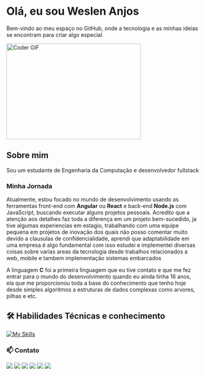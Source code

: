 <h1>Olá, eu sou Weslen Anjos</h1>

Bem-vindo ao meu espaço no GitHub, onde a tecnologia e as minhas ideias se encontram para criar algo especial.

<p align="flex"><img alt="Coder GIF" height=250 width=350 src="https://cdn.dribbble.com/users/730703/screenshots/6581243/avento.gif" /></p>

## Sobre mim
<a align="center">Sou um estudante de Engenharia da Computação e desenvolvedor fullstack</a>

### Minha Jornada
Atualmente, estou focado no mundo de desenvolvimento usando as ferramentas front-end com **Angular** ou **React** e back-end **Node.js** com JavaScript, buscando executar alguns projetos pessoais. Acredito que a atenção aos detalhes faz toda a diferença em um projeto bem-sucedido, ja tive algumas experiencias em estagio, trabalhando com uma equipe pequena em projetos de inovação dos quais não posso comentar muito devido a clausulas de confidencialidade, aprendi que adaptabilidade em uma empresa é algo fundamental com isso estudei e implementei diversas coisas sobre varias areas da tecnologia desde trabalhos relacionados a web, mobile e tambem implementação sistemas embarcados

A linguagem **C** foi a primeira linguagem que eu tive contato e que me fez entrar para o mundo do desenvolvimento quando eu ainda tinha 16 anos, ela que me proporcionou toda a base do conhecimento que tenho hoje desde simples algoritmos a estruturas de dados complexas como arvores, pilhas e etc.

## 🛠️ Habilidades Técnicas e conhecimento

[![My Skills](https://skillicons.dev/icons?i=js,html,css,nodejs,angular,typescript,postgres,py,flutter,dart,c,react,threejs)](https://skillicons.dev)

### 📫 Contato

<div> 
  <a href="https://www.instagram.com/weslenanj/" target="_blank"><img src="https://img.shields.io/badge/-Instagram-%23E4405F?style=for-the-badge&logo=instagram&logoColor=white" target="_blank"></a>
 	<a href="https://twitter.com/anjos_weslen" target="_blank"><img src="https://img.shields.io/badge/Twitch-9146FF?style=for-the-badge&logo=twitch&logoColor=white" target="_blank"></a>
 <a href="https://discord.gg/Br9jN9kP" target="_blank"><img src="https://img.shields.io/badge/Discord-7289DA?style=for-the-badge&logo=discord&logoColor=white" target="_blank"></a> 
 	<a href="https://twitter.com/anjos_weslen" target="_blank"><img src="https://img.shields.io/badge/Twitter-1DA1F2?style=for-the-badge&logo=twitter&logoColor=white" target="_blank"></a>
  <a href="mailto:weslen.anjos@discente.univasf.edu.br"><img src="https://img.shields.io/badge/-Gmail-%23333?style=for-the-badge&logo=gmail&logoColor=white" target="_blank"></a>
  <a href="https://www.linkedin.com/in/weslen-anjos/" target="_blank"><img src="https://img.shields.io/badge/-LinkedIn-%230077B5?style=for-the-badge&logo=linkedin&logoColor=white" target="_blank"></a> 
  
</div>

